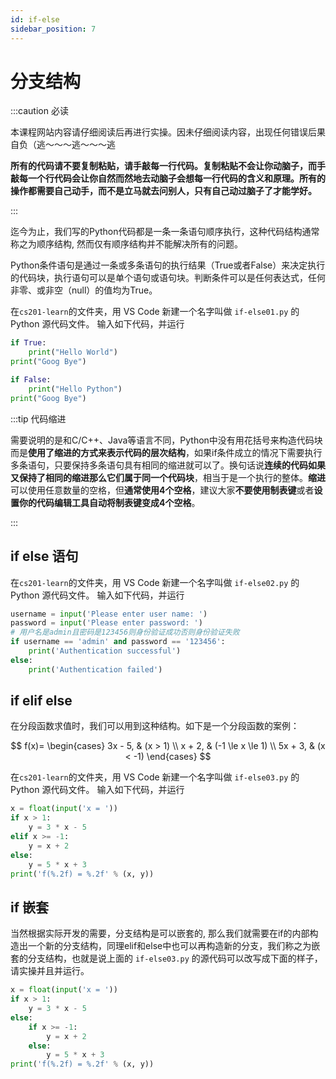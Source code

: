 ```yaml
---
id: if-else
sidebar_position: 7
---
```


# 分支结构

:::caution 必读

本课程网站内容请仔细阅读后再进行实操。因未仔细阅读内容，出现任何错误后果自负（逃～～～逃～～～逃

**所有的代码请不要复制粘贴，请手敲每一行代码。复制粘贴不会让你动脑子，而手敲每一个行代码会让你自然而然地去动脑子会想每一行代码的含义和原理。所有的操作都需要自己动手，而不是立马就去问别人，只有自己动过脑子了才能学好。**

:::

迄今为止，我们写的Python代码都是一条一条语句顺序执行，这种代码结构通常称之为顺序结构, 然而仅有顺序结构并不能解决所有的问题。

Python条件语句是通过一条或多条语句的执行结果（True或者False）来决定执行的代码块，执行语句可以是单个语句或语句块。判断条件可以是任何表达式，任何非零、或非空（null）的值均为True。

在`cs201-learn`的文件夹，用 VS Code 新建一个名字叫做 `if-else01.py` 的 Python 源代码文件。
输入如下代码，并运行

```python
if True:
    print("Hello World")
print("Goog Bye")

if False:
    print("Hello Python")
print("Goog Bye")

```

:::tip 代码缩进

需要说明的是和C/C++、Java等语言不同，Python中没有用花括号来构造代码块而是**使用了缩进的方式来表示代码的层次结构**，如果if条件成立的情况下需要执行多条语句，只要保持多条语句具有相同的缩进就可以了。换句话说**连续的代码如果又保持了相同的缩进那么它们属于同一个代码块**，相当于是一个执行的整体。**缩进**可以使用任意数量的空格，但**通常使用4个空格**，建议大家**不要使用制表键**或者**设置你的代码编辑工具自动将制表键变成4个空格**。

:::

## if else 语句

在`cs201-learn`的文件夹，用 VS Code 新建一个名字叫做 `if-else02.py` 的 Python 源代码文件。
输入如下代码，并运行

```python
username = input('Please enter user name: ')
password = input('Please enter password: ')
# 用户名是admin且密码是123456则身份验证成功否则身份验证失败
if username == 'admin' and password == '123456':
    print('Authentication successful')
else:
    print('Authentication failed')
```

## if elif else

在分段函数求值时，我们可以用到这种结构。如下是一个分段函数的案例：

$$
f(x)= \begin{cases}
    3x - 5,  & (x > 1) \\
    x + 2, & (-1 \le x \le 1) \\
    5x + 3, & (x < -1)
\end{cases}
$$

在`cs201-learn`的文件夹，用 VS Code 新建一个名字叫做 `if-else03.py` 的 Python 源代码文件。
输入如下代码，并运行

```python
x = float(input('x = '))
if x > 1:
    y = 3 * x - 5
elif x >= -1:
    y = x + 2
else:
    y = 5 * x + 3
print('f(%.2f) = %.2f' % (x, y))
```

## if 嵌套

当然根据实际开发的需要，分支结构是可以嵌套的, 那么我们就需要在if的内部构造出一个新的分支结构，同理elif和else中也可以再构造新的分支，我们称之为嵌套的分支结构，也就是说上面的 `if-else03.py` 的源代码可以改写成下面的样子，请实操并且并运行。

```python
x = float(input('x = '))
if x > 1:
    y = 3 * x - 5
else:
    if x >= -1:
        y = x + 2
    else:
        y = 5 * x + 3
print('f(%.2f) = %.2f' % (x, y))
```